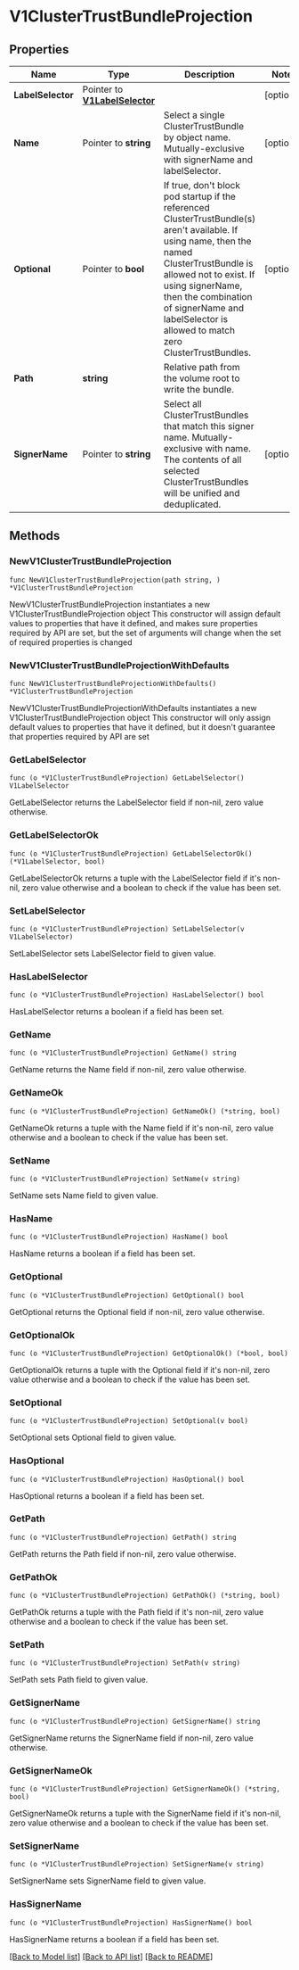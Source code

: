# V1ClusterTrustBundleProjection

## Properties

Name | Type | Description | Notes
------------ | ------------- | ------------- | -------------
**LabelSelector** | Pointer to [**V1LabelSelector**](V1LabelSelector.md) |  | [optional] 
**Name** | Pointer to **string** | Select a single ClusterTrustBundle by object name.  Mutually-exclusive with signerName and labelSelector. | [optional] 
**Optional** | Pointer to **bool** | If true, don&#39;t block pod startup if the referenced ClusterTrustBundle(s) aren&#39;t available.  If using name, then the named ClusterTrustBundle is allowed not to exist.  If using signerName, then the combination of signerName and labelSelector is allowed to match zero ClusterTrustBundles. | [optional] 
**Path** | **string** | Relative path from the volume root to write the bundle. | 
**SignerName** | Pointer to **string** | Select all ClusterTrustBundles that match this signer name. Mutually-exclusive with name.  The contents of all selected ClusterTrustBundles will be unified and deduplicated. | [optional] 

## Methods

### NewV1ClusterTrustBundleProjection

`func NewV1ClusterTrustBundleProjection(path string, ) *V1ClusterTrustBundleProjection`

NewV1ClusterTrustBundleProjection instantiates a new V1ClusterTrustBundleProjection object
This constructor will assign default values to properties that have it defined,
and makes sure properties required by API are set, but the set of arguments
will change when the set of required properties is changed

### NewV1ClusterTrustBundleProjectionWithDefaults

`func NewV1ClusterTrustBundleProjectionWithDefaults() *V1ClusterTrustBundleProjection`

NewV1ClusterTrustBundleProjectionWithDefaults instantiates a new V1ClusterTrustBundleProjection object
This constructor will only assign default values to properties that have it defined,
but it doesn't guarantee that properties required by API are set

### GetLabelSelector

`func (o *V1ClusterTrustBundleProjection) GetLabelSelector() V1LabelSelector`

GetLabelSelector returns the LabelSelector field if non-nil, zero value otherwise.

### GetLabelSelectorOk

`func (o *V1ClusterTrustBundleProjection) GetLabelSelectorOk() (*V1LabelSelector, bool)`

GetLabelSelectorOk returns a tuple with the LabelSelector field if it's non-nil, zero value otherwise
and a boolean to check if the value has been set.

### SetLabelSelector

`func (o *V1ClusterTrustBundleProjection) SetLabelSelector(v V1LabelSelector)`

SetLabelSelector sets LabelSelector field to given value.

### HasLabelSelector

`func (o *V1ClusterTrustBundleProjection) HasLabelSelector() bool`

HasLabelSelector returns a boolean if a field has been set.

### GetName

`func (o *V1ClusterTrustBundleProjection) GetName() string`

GetName returns the Name field if non-nil, zero value otherwise.

### GetNameOk

`func (o *V1ClusterTrustBundleProjection) GetNameOk() (*string, bool)`

GetNameOk returns a tuple with the Name field if it's non-nil, zero value otherwise
and a boolean to check if the value has been set.

### SetName

`func (o *V1ClusterTrustBundleProjection) SetName(v string)`

SetName sets Name field to given value.

### HasName

`func (o *V1ClusterTrustBundleProjection) HasName() bool`

HasName returns a boolean if a field has been set.

### GetOptional

`func (o *V1ClusterTrustBundleProjection) GetOptional() bool`

GetOptional returns the Optional field if non-nil, zero value otherwise.

### GetOptionalOk

`func (o *V1ClusterTrustBundleProjection) GetOptionalOk() (*bool, bool)`

GetOptionalOk returns a tuple with the Optional field if it's non-nil, zero value otherwise
and a boolean to check if the value has been set.

### SetOptional

`func (o *V1ClusterTrustBundleProjection) SetOptional(v bool)`

SetOptional sets Optional field to given value.

### HasOptional

`func (o *V1ClusterTrustBundleProjection) HasOptional() bool`

HasOptional returns a boolean if a field has been set.

### GetPath

`func (o *V1ClusterTrustBundleProjection) GetPath() string`

GetPath returns the Path field if non-nil, zero value otherwise.

### GetPathOk

`func (o *V1ClusterTrustBundleProjection) GetPathOk() (*string, bool)`

GetPathOk returns a tuple with the Path field if it's non-nil, zero value otherwise
and a boolean to check if the value has been set.

### SetPath

`func (o *V1ClusterTrustBundleProjection) SetPath(v string)`

SetPath sets Path field to given value.


### GetSignerName

`func (o *V1ClusterTrustBundleProjection) GetSignerName() string`

GetSignerName returns the SignerName field if non-nil, zero value otherwise.

### GetSignerNameOk

`func (o *V1ClusterTrustBundleProjection) GetSignerNameOk() (*string, bool)`

GetSignerNameOk returns a tuple with the SignerName field if it's non-nil, zero value otherwise
and a boolean to check if the value has been set.

### SetSignerName

`func (o *V1ClusterTrustBundleProjection) SetSignerName(v string)`

SetSignerName sets SignerName field to given value.

### HasSignerName

`func (o *V1ClusterTrustBundleProjection) HasSignerName() bool`

HasSignerName returns a boolean if a field has been set.


[[Back to Model list]](../README.md#documentation-for-models) [[Back to API list]](../README.md#documentation-for-api-endpoints) [[Back to README]](../README.md)


